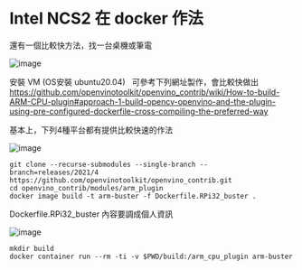 # Intel NCS2 在 docker 作法

還有一個比較快方法，找一台桌機或筆電 

![image](https://user-images.githubusercontent.com/47648250/211589137-8b6c3ab7-6038-4b9b-8e4e-f3cd9aa0b7fc.png)


安裝 VM (OS安裝 ubuntu20.04)
 
 可參考下列網址製作，會比較快做出 
 https://github.com/openvinotoolkit/openvino_contrib/wiki/How-to-build-ARM-CPU-plugin#approach-1-build-opencv-openvino-and-the-plugin-using-pre-configured-dockerfile-cross-compiling-the-preferred-way

基本上，下列4種平台都有提供比較快速的作法

![image](https://user-images.githubusercontent.com/47648250/211589674-9243b0ae-779f-41e0-99e4-1aae3b202376.png)
```
git clone --recurse-submodules --single-branch --branch=releases/2021/4 https://github.com/openvinotoolkit/openvino_contrib.git
cd openvino_contrib/modules/arm_plugin
docker image build -t arm-buster -f Dockerfile.RPi32_buster .
```

Dockerfile.RPi32_buster 內容要調成個人資訊

![image](https://user-images.githubusercontent.com/47648250/211589963-18c511fc-16bd-4d22-b3ab-2f03d20dc701.png)
```
mkdir build
docker container run --rm -ti -v $PWD/build:/arm_cpu_plugin arm-buster
```
